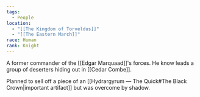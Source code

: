 ```yaml
---
tags:
  - People
location:
  - "[[The Kingdom of Torveldus]]"
  - "[[The Eastern March]]"
race: Human
rank: Knight
---
```

A former commander of the [[Edgar Marquaad]]'s forces. He know leads a group of deserters hiding out in [[Cedar Combe]].

Planned to sell off a piece of an [[Hydrargyrum ― The Quick#The Black Crown|important artifact]] but was overcome by shadow.